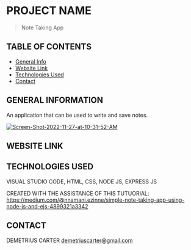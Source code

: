 # PROJECT NAME
> Note Taking App

## TABLE OF CONTENTS
* [General Info](#general-information)
* [Website Link](#website-link)
* [Technologies Used](#technologies-used)
* [Contact](#contact)


## GENERAL INFORMATION
An application that can be used to write and save notes.

<a href="https://ibb.co/51Kr7Dv"><img src="https://i.ibb.co/dfmPh96/Screen-Shot-2022-11-27-at-10-31-52-AM.png" alt="Screen-Shot-2022-11-27-at-10-31-52-AM" border="0"></a>


 

## WEBSITE LINK



## TECHNOLOGIES USED
VISUAL STUDIO CODE,
HTML,
CSS,
NODE JS,
EXPRESS JS

CREATED WITH THE ASSISTANCE OF THIS TUTUORIAL: https://medium.com/@nnamani.ezinne/simple-note-taking-app-using-node-js-and-ejs-4899321a3342

## CONTACT
DEMETRIUS CARTER
demetriuscarter@gmail.com


